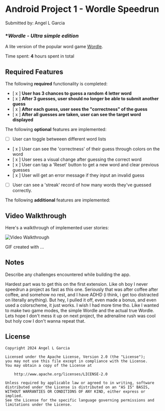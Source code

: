 # Android Project 1 - Wordle Speedrun

Submitted by: Angel L Garcia

### **Wordle - Ultra simple edition* 

A lite version of the popular word game [Wordle](https://www.nytimes.com/games/wordle/index.html).

Time spent: **4** hours spent in total

## Required Features

The following **required** functionality is completed:

- [ x ] **User has 3 chances to guess a random 4 letter word**
- [ x ] **After 3 guesses, user should no longer be able to submit another guess**
- [ x ] **After each guess, user sees the "correctness" of the guess**
- [ x ] **After all guesses are taken, user can see the target word displayed**

The following **optional** features are implemented:

- [ ] User can toggle betweeen different word lists
- [ x ] User can see the 'correctness' of their guess through colors on the word
- [ x ] User sees a visual change after guessing the correct word
- [ x ] User can tap a 'Reset' button to get a new word and clear previous guesses
- [ x ] User will get an error message if they input an invalid guess
- [ ] User can see a 'streak' record of how many words they've guessed correctly.

The following **additional** features are implemented:


## Video Walkthrough

Here's a walkthrough of implemented user stories:

<img src='http://i.imgur.com/link/to/your/gif/file.gif' title='Video Walkthrough' width='' alt='Video Walkthrough' />

<!-- Replace this with whatever GIF tool you used! -->
GIF created with ...
<!-- Recommended tools:
[Kap](https://getkap.co/) for macOS
[ScreenToGif](https://www.screentogif.com/) for Windows
[peek](https://github.com/phw/peek) for Linux. -->

## Notes

Describe any challenges encountered while building the app.

Hardest part was to get this on the first extension. Like oh boy I never speedrun a project as fast 
as this one. Seriously that was after coffee after coffee, and somehow no rest, and I have ADHD (i 
think, i get too distracted on literally anything). But hey, I pulled it off, even made a bonus, 
and even used a colorscheme, it just works. I wish I had more time tho. Like I wanted to make two 
game modes, the simple Wordle and the actual true Wordle. Lets hope I don't mess it up on next 
project, the adrenaline rush was cool but holy cow I don't wanna repeat that.  

## License

    Copyright 2024 Angel L Garcia

    Licensed under the Apache License, Version 2.0 (the "License");
    you may not use this file except in compliance with the License.
    You may obtain a copy of the License at

        http://www.apache.org/licenses/LICENSE-2.0

    Unless required by applicable law or agreed to in writing, software
    distributed under the License is distributed on an "AS IS" BASIS,
    WITHOUT WARRANTIES OR CONDITIONS OF ANY KIND, either express or implied.
    See the License for the specific language governing permissions and
    limitations under the License.